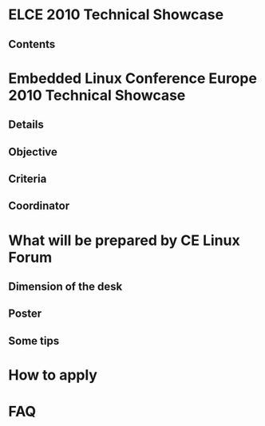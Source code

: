 # ELCE 2010 Technical Showcase
## Contents
# Embedded Linux Conference Europe 2010 Technical Showcase
## Details
## Objective
## Criteria
## Coordinator
# What will be prepared by CE Linux Forum
## Dimension of the desk
## Poster
## Some tips
# How to apply
# FAQ
